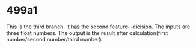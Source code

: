 # 499a1
This is the third branch.  It has the second feature--dicision. The inputs are three float numbers. The output is the result after calculation(first number/second number/third number).
